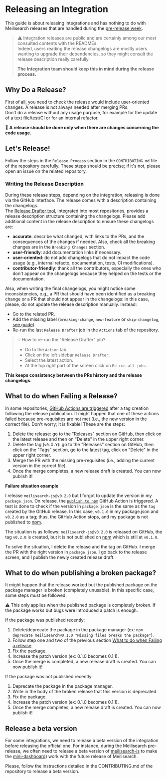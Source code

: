 # Releasing an Integration

This guide is about releasing integrations and has nothing to do with Meilisearch releases that are handled during the [pre-release week](./pre-release-week.md).

> ⚠️ Integration releases are public and are certainly among our most consulted contents with the READMEs.<br>
> Indeed, users reading the release changelogs are mostly users wanting to upgrade their dependencies, so they might consult the release description really carefully.
>
> **The Integration team should keep this in mind during the release process.**

## Why Do a Release?

First of all, you need to check the release would include user-oriented changes. A release is not always needed after merging PRs.<br>
Don't do a release without any usage purpose, for example for the update of a text file/test/CI or for an internal refactor.

📢 **A release should be done only when there are changes concerning the code usage.**

## Let's Release!

Follow the steps in the `Release Process` section in the `CONTRIBUTING.md` file of the repository carefully. These steps should be precise; if it's not, please open an issue on the related repository.

### Writing the Release Description

During these release steps, depending on the integration, releasing is done via the GitHub interface. The release comes with a description containing the changelogs. <br>
The [Release Drafter tool](./release-drafter.md), integrated into most repositories, provides a release description structure containing the changelogs. Please add additional content in the release description to ensure these changelogs are:
- **accurate**: describe what changed, with links to the PRs, and the consequences of the changes if needed. Also, check all the breaking changes are in the `Breaking Changes` section.
- **user-friendly**: add documentation links if necessary.
- **user-oriented**: do not add changelogs that do not impact the code usage (e.g., internal refacto, documentation, tests, CI modifications).
- **contributor-friendly**: thank all the contributors, especially the ones who don't appear on the changelogs because they helped on the tests or the documentation.

Also, when writing the final changelogs, you might notice some inconsistencies, e.g., a PR that should have been identified as a breaking change or a PR that should not appear in the changelogs: in this case, please, do not update the release description manually. Instead:
- Go to the related PR.
- Add the missing label (`breaking-change`, `new-feature` or `skip-changelog`, [see guide](./release-drafter#how-does-the-release-drafter-work)).
- Re-run the last `Release Drafter` job in the `Actions` tab of the repository.

> 💡 How to re-run the "Release Drafter" job?
> - Go to the `Action` tab.
> - Click on the left sidebar `Release Drafter`.
> - Select the latest action.
> - At the top right part of the screen click on `Re-run all jobs`.

**This keeps consistency between the PRs history and the release changelogs**.

## What to do when Failing a Release?

In some repositories, [GitHub Actions are triggered](https://github.com/meilisearch/meilisearch-js/blob/main/.github/workflows/publish.yml) after a tag creation following the release publication. It might happen that one of these actions failed because pre-requisites are not met (i.e., the new version in the correct file). Don't worry; it is fixable! These are the steps:

1. Delete the release: go to the "Releases" section on GitHub, then click on the latest release and then on "Delete" in the upper right corner.
2. Delete the tag (`v0.X.Y`):  go to the "Releases" section on GitHub, then click on the "Tags" section, go to the latest tag, click on "Delete" in the upper right corner.
3. Merge the PR with the missing pre-requisites (i.e., adding the current version in the correct file).
4. Once the merge completes, a new release draft is created. You can now publish it!

**Failure situation example**

I release `meilisearch-js@v0.2.0` but I forgot to update the version in my `package.json`. On release, the [`publish to npm`]((https://github.com/meilisearch/meilisearch-js/blob/main/.github/workflows/publish.yml)) GitHub Action is triggered. A test is done to check if the version in `package.json` is the same as the `tag` created by the GitHub release. In this case, `v0.1.0` in my package.json and `v0.2.0` as a tag; thus, the GitHub Action stops, and my package is not published to [npm](https://www.npmjs.com/).

The situation is as follows: `meilisearch-js@v0.2.0` is released on GitHub, the tag `v0.2.0` is created, but it is not published on [npm](https://www.npmjs.com/) which is still at `v0.1.0`.

To solve the situation, I delete the release and the tag on GitHub. I merge the PR with the right version in `package.json`. I go back to the release screen, and I publish the newly created release draft.

## What to do when publishing a broken package?

It might happen that the release worked but the published package on the package manager is broken (completely unusable). In this specific case, some steps must be followed.

⚠️ This only applies when the published package is completely broken. If the package works but bugs were introduced a patch is enough.

If the package was published recently:

1. Delete/deprecate the package in the package manager (ex: `npm deprecate meilisearch@0.1.0 "Missing files breaks the package"`).
2. Follow step one and two of the previous section [What to do when Failing a release](#what-to-do-when-failing-a-release).
3. Fix the package.
4. Increase the patch version (ex: 0.1.0 becomes 0.1.1).
5. Once the merge is completed, a new release draft is created. You can now publish it!

If the package was not published recently:
1. Deprecate the package in the package manager.
2. Write in the body of the broken release that this version is deprecated.
3. Fix the package.
4. Increase the patch version (ex: 0.1.0 becomes 0.1.1).
5. Once the merge completes, a new release draft is created. You can now publish it!

## Release a beta version

For some integrations, we need to release a beta version of the integration before releasing the official one. For instance, during the Meilisearch pre-release, we often need to release a beta version of [meilisearch-js](https://github.com/meilisearch/meilisearch-js) to make the [mini-dashboard](https://github.com/meilisearch/mini-dashboard)) work with the future release of Meilisearch.

Please, follow the instructions detailed in the CONTRIBUTING.md of the repository to release a beta version.
